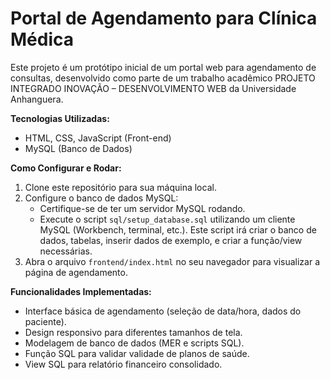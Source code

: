 # Portal de Agendamento para Clínica Médica

Este projeto é um protótipo inicial de um portal web para agendamento de consultas, desenvolvido como parte de um trabalho acadêmico PROJETO INTEGRADO INOVAÇÃO – DESENVOLVIMENTO WEB da Universidade Anhanguera.

**Tecnologias Utilizadas:**

* HTML, CSS, JavaScript (Front-end)
* MySQL (Banco de Dados)

**Como Configurar e Rodar:**

1.  Clone este repositório para sua máquina local.
2.  Configure o banco de dados MySQL:
    * Certifique-se de ter um servidor MySQL rodando.
    * Execute o script `sql/setup_database.sql` utilizando um cliente MySQL (Workbench, terminal, etc.). Este script irá criar o banco de dados, tabelas, inserir dados de exemplo, e criar a função/view necessárias.
3.  Abra o arquivo `frontend/index.html` no seu navegador para visualizar a página de agendamento.

**Funcionalidades Implementadas:**

* Interface básica de agendamento (seleção de data/hora, dados do paciente).
* Design responsivo para diferentes tamanhos de tela.
* Modelagem de banco de dados (MER e scripts SQL).
* Função SQL para validar validade de planos de saúde.
* View SQL para relatório financeiro consolidado.